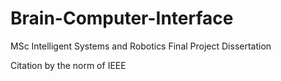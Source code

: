 # Brain-Computer-Interface
MSc Intelligent Systems and Robotics Final Project Dissertation

Citation by the norm of IEEE
